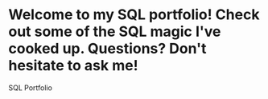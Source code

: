 # Welcome to my SQL portfolio! Check out some of the SQL magic I've cooked up. Questions? Don't hesitate to ask me!
SQL Portfolio
